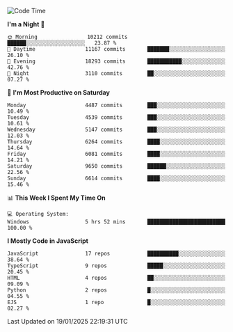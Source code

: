 <!--START_SECTION:waka-->
![Code Time](http://img.shields.io/badge/Code%20Time-3%2C498%20hrs%2059%20mins-blue)

**I'm a Night 🦉** 

```text
🌞 Morning                10212 commits       ██████░░░░░░░░░░░░░░░░░░░   23.87 % 
🌆 Daytime                11167 commits       ███████░░░░░░░░░░░░░░░░░░   26.10 % 
🌃 Evening                18293 commits       ███████████░░░░░░░░░░░░░░   42.76 % 
🌙 Night                  3110 commits        ██░░░░░░░░░░░░░░░░░░░░░░░   07.27 % 
```
📅 **I'm Most Productive on Saturday** 

```text
Monday                   4487 commits        ███░░░░░░░░░░░░░░░░░░░░░░   10.49 % 
Tuesday                  4539 commits        ███░░░░░░░░░░░░░░░░░░░░░░   10.61 % 
Wednesday                5147 commits        ███░░░░░░░░░░░░░░░░░░░░░░   12.03 % 
Thursday                 6264 commits        ████░░░░░░░░░░░░░░░░░░░░░   14.64 % 
Friday                   6081 commits        ████░░░░░░░░░░░░░░░░░░░░░   14.21 % 
Saturday                 9650 commits        ██████░░░░░░░░░░░░░░░░░░░   22.56 % 
Sunday                   6614 commits        ████░░░░░░░░░░░░░░░░░░░░░   15.46 % 
```


📊 **This Week I Spent My Time On** 

```text
💻 Operating System: 
Windows                  5 hrs 52 mins       █████████████████████████   100.00 % 
```

**I Mostly Code in JavaScript** 

```text
JavaScript               17 repos            ██████████░░░░░░░░░░░░░░░   38.64 % 
TypeScript               9 repos             █████░░░░░░░░░░░░░░░░░░░░   20.45 % 
HTML                     4 repos             ██░░░░░░░░░░░░░░░░░░░░░░░   09.09 % 
Python                   2 repos             █░░░░░░░░░░░░░░░░░░░░░░░░   04.55 % 
EJS                      1 repo              █░░░░░░░░░░░░░░░░░░░░░░░░   02.27 % 
```




 Last Updated on 19/01/2025 22:19:31 UTC
<!--END_SECTION:waka-->

<!--
**likaiqiang/likaiqiang** is a ✨ _special_ ✨ repository because its `README.md` (this file) appears on your GitHub profile.

Here are some ideas to get you started:

- 🔭 I’m currently working on ...
- 🌱 I’m currently learning ...
- 👯 I’m looking to collaborate on ...
- 🤔 I’m looking for help with ...
- 💬 Ask me about ...
- 📫 How to reach me: ...
- 😄 Pronouns: ...
- ⚡ Fun fact: ...
-->
